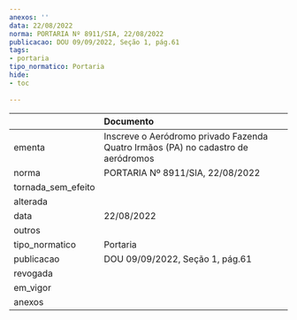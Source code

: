 ```yaml
---
anexos: ''
data: 22/08/2022
norma: PORTARIA Nº 8911/SIA, 22/08/2022
publicacao: DOU 09/09/2022, Seção 1, pág.61
tags:
- portaria
tipo_normatico: Portaria
hide: 
- toc 
 
---
```


|                    | Documento                                                                         |
|:-------------------|:----------------------------------------------------------------------------------|
| ementa             | Inscreve o Aeródromo privado Fazenda Quatro Irmãos (PA) no cadastro de aeródromos |
| norma              | PORTARIA Nº 8911/SIA, 22/08/2022                                                  |
| tornada_sem_efeito |                                                                                   |
| alterada           |                                                                                   |
| data               | 22/08/2022                                                                        |
| outros             |                                                                                   |
| tipo_normatico     | Portaria                                                                          |
| publicacao         | DOU 09/09/2022, Seção 1, pág.61                                                   |
| revogada           |                                                                                   |
| em_vigor           |                                                                                   |
| anexos             |                                                                                   |